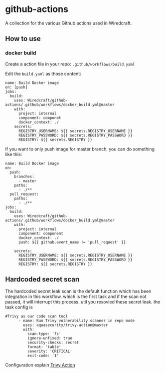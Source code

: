 # github-actions

A collection for the various Github actions used in Wiredcraft.

## How to use

### docker build

Create a action file in your repo: `.github/workflows/build.yaml`

Edit the `build.yaml` as those content:

```
name: Build Docker image
on: [push]
jobs:
  build:
    uses: Wiredcraft/github-actions/.github/workflows/docker_build.yml@master
    with:
      project: internal
      component: componet
      docker_context: ./
    secrets:
      REGISTRY_USERNAME: ${{ secrets.REGISTRY_USERNAME }}
      REGISTRY_PASSWORD: ${{ secrets.REGISTRY_PASSWORD }}
      REGISTRY: ${{ secrets.REGISTRY }}
```

If you want to only push image for master branch, you can do something like this:
```
name: Build Docker image
on:
  push:
    branches:
      - master
    paths:
      - ./**
  pull_request:
    paths:
      - ./**
jobs:
  build:
    uses: Wiredcraft/github-actions/.github/workflows/docker_build.yml@master
    with:
      project: internal
      component: component
      docker_context: ./
      push: ${{ github.event_name != 'pull_request' }}

    secrets:
      REGISTRY_USERNAME: ${{ secrets.REGISTRY_USERNAME }}
      REGISTRY_PASSWORD: ${{ secrets.REGISTRY_PASSWORD }}
      REGISTRY: ${{ secrets.REGISTRY }}
```
## Hardcoded secret scan 
The hardcoded secret leak scan is the default function which has been integration in this workflow. which is the first task and if the scan not passed, it will interrupt this process. util you resovled these secret leak. the task config is 
```
#Trivy as our code scan tool
      - name: Run Trivy vulnerability scanner in repo mode
        uses: aquasecurity/trivy-action@master
        with:
          scan-type: 'fs'
          ignore-unfixed: true
          security-checks: secret
          format: 'table'
          severity: 'CRITICAL'
          exit-code: '1'
```
Configuration explain [Trivy Action](https://github.com/aquasecurity/trivy-action#inputs)
